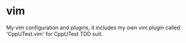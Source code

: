 vim
===

My vim configuration and plugins, it includes my own vim plugin called 'CppUTest.vim' for CppUTest TDD suit.
